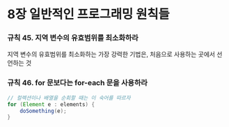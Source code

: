 # 8장 일반적인 프로그래밍 원칙들

>  

### 규칙 45. 지역 변수의 유효범위를 최소화하라

지역 변수의 유효범위를 최소화하는 가장 강력한 기법은, 처음으로 사용하는 곳에서 선언하는 것





### 규칙 46. for 문보다는 for-each 문을 사용하라 

```java
// 컬렉션이나 배열을 순회할 때는 이 숙어를 따르자
for (Element e : elements) {
    doSomething(e);
}
```

